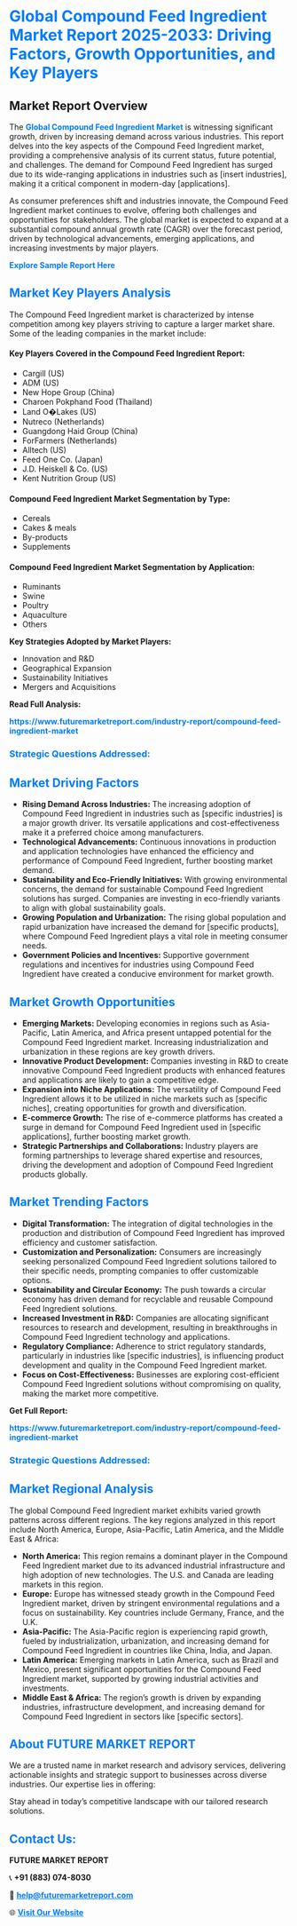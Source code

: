 <h1 style="color: #007BFF;">Global Compound Feed Ingredient Market Report 2025-2033: Driving Factors, Growth Opportunities, and Key Players</h1>

<section id="overview">
<h2>Market Report Overview</h2>
<p>The <a href="https://www.futuremarketreport.com/industry-report/compound-feed-ingredient-market" style="color: #007BFF; text-decoration: none;"><strong>Global Compound Feed Ingredient Market</strong></a> is witnessing significant growth, driven by increasing demand across various industries. This report delves into the key aspects of the Compound Feed Ingredient market, providing a comprehensive analysis of its current status, future potential, and challenges. The demand for Compound Feed Ingredient has surged due to its wide-ranging applications in industries such as [insert industries], making it a critical component in modern-day [applications].</p>
<p>As consumer preferences shift and industries innovate, the Compound Feed Ingredient market continues to evolve, offering both challenges and opportunities for stakeholders. The global market is expected to expand at a substantial compound annual growth rate (CAGR) over the forecast period, driven by technological advancements, emerging applications, and increasing investments by major players.</p>
</section>

<section id="overview">
<p><a href="https://www.futuremarketreport.com/request-sample/reportId=53154" style="color: #007BFF; text-decoration: none;"><strong>Explore Sample Report Here</strong></a></p>
</section>

<section id="key-players">
<h2 style="color: #007BFF;">Market Key Players Analysis</h2>
<p>The Compound Feed Ingredient market is characterized by intense competition among key players striving to capture a larger market share. Some of the leading companies in the market include:</p>
<h4>Key Players Covered in the Compound Feed Ingredient Report:</h4>
<ul><li>Cargill (US)</li><li>ADM (US)</li><li>New Hope Group (China)</li><li>Charoen Pokphand Food (Thailand)</li><li>Land O�Lakes (US)</li><li>Nutreco (Netherlands)</li><li>Guangdong Haid Group (China)</li><li>ForFarmers (Netherlands)</li><li>Alltech (US)</li><li>Feed One Co. (Japan)</li><li>J.D. Heiskell &amp; Co. (US)</li><li>Kent Nutrition Group (US)</li></ul>
<h4>Compound Feed Ingredient Market Segmentation by Type:</h4>
<ul><li>Cereals</li><li>Cakes &amp; meals</li><li>By-products</li><li>Supplements</li></ul>

<h4>Compound Feed Ingredient Market Segmentation by Application:</h4>
<ul><li>Ruminants</li><li>Swine</li><li>Poultry</li><li>Aquaculture</li><li>Others</li></ul>
<p><strong>Key Strategies Adopted by Market Players:</strong></p>
<ul>
<li>Innovation and R&D</li>
<li>Geographical Expansion</li>
<li>Sustainability Initiatives</li>
<li>Mergers and Acquisitions</li>
</ul>
</section>

<section>
<p><strong>Read Full Analysis: </strong></p><a href="https://www.futuremarketreport.com/industry-report/compound-feed-ingredient-market" style="color: #007BFF; text-decoration: none;"><strong>https://www.futuremarketreport.com/industry-report/compound-feed-ingredient-market</strong></a>
<h3 style="color: #007BFF;">Strategic Questions Addressed:</h3>
</section>

<section id="driving-factors">
<h2 style="color: #007BFF;">Market Driving Factors</h2>
<ul>
<li><strong>Rising Demand Across Industries:</strong> The increasing adoption of Compound Feed Ingredient in industries such as [specific industries] is a major growth driver. Its versatile applications and cost-effectiveness make it a preferred choice among manufacturers.</li>
<li><strong>Technological Advancements:</strong> Continuous innovations in production and application technologies have enhanced the efficiency and performance of Compound Feed Ingredient, further boosting market demand.</li>
<li><strong>Sustainability and Eco-Friendly Initiatives:</strong> With growing environmental concerns, the demand for sustainable Compound Feed Ingredient solutions has surged. Companies are investing in eco-friendly variants to align with global sustainability goals.</li>
<li><strong>Growing Population and Urbanization:</strong> The rising global population and rapid urbanization have increased the demand for [specific products], where Compound Feed Ingredient plays a vital role in meeting consumer needs.</li>
<li><strong>Government Policies and Incentives:</strong> Supportive government regulations and incentives for industries using Compound Feed Ingredient have created a conducive environment for market growth.</li>
</ul>
</section>

<section id="growth-opportunities">
<h2 style="color: #007BFF;">Market Growth Opportunities</h2>
<ul>
<li><strong>Emerging Markets:</strong> Developing economies in regions such as Asia-Pacific, Latin America, and Africa present untapped potential for the Compound Feed Ingredient market. Increasing industrialization and urbanization in these regions are key growth drivers.</li>
<li><strong>Innovative Product Development:</strong> Companies investing in R&D to create innovative Compound Feed Ingredient products with enhanced features and applications are likely to gain a competitive edge.</li>
<li><strong>Expansion into Niche Applications:</strong> The versatility of Compound Feed Ingredient allows it to be utilized in niche markets such as [specific niches], creating opportunities for growth and diversification.</li>
<li><strong>E-commerce Growth:</strong> The rise of e-commerce platforms has created a surge in demand for Compound Feed Ingredient used in [specific applications], further boosting market growth.</li>
<li><strong>Strategic Partnerships and Collaborations:</strong> Industry players are forming partnerships to leverage shared expertise and resources, driving the development and adoption of Compound Feed Ingredient products globally.</li>
</ul>
</section>

<section id="trending-factors">
<h2 style="color: #007BFF;">Market Trending Factors</h2>
<ul>
<li><strong>Digital Transformation:</strong> The integration of digital technologies in the production and distribution of Compound Feed Ingredient has improved efficiency and customer satisfaction.</li>
<li><strong>Customization and Personalization:</strong> Consumers are increasingly seeking personalized Compound Feed Ingredient solutions tailored to their specific needs, prompting companies to offer customizable options.</li>
<li><strong>Sustainability and Circular Economy:</strong> The push towards a circular economy has driven demand for recyclable and reusable Compound Feed Ingredient solutions.</li>
<li><strong>Increased Investment in R&D:</strong> Companies are allocating significant resources to research and development, resulting in breakthroughs in Compound Feed Ingredient technology and applications.</li>
<li><strong>Regulatory Compliance:</strong> Adherence to strict regulatory standards, particularly in industries like [specific industries], is influencing product development and quality in the Compound Feed Ingredient market.</li>
<li><strong>Focus on Cost-Effectiveness:</strong> Businesses are exploring cost-efficient Compound Feed Ingredient solutions without compromising on quality, making the market more competitive.</li>
</ul>
</section>

<section>
<p><strong>Get Full Report: </strong></p><a href="https://www.futuremarketreport.com/industry-report/compound-feed-ingredient-market" style="color: #007BFF; text-decoration: none;"><strong>https://www.futuremarketreport.com/industry-report/compound-feed-ingredient-market</strong></a>
<h3 style="color: #007BFF;">Strategic Questions Addressed:</h3>
</section>


<section id="regional-analysis">
<h2 style="color: #007BFF;">Market Regional Analysis</h2>
<p>The global Compound Feed Ingredient market exhibits varied growth patterns across different regions. The key regions analyzed in this report include North America, Europe, Asia-Pacific, Latin America, and the Middle East & Africa:</p>
<ul>
<li><strong>North America:</strong> This region remains a dominant player in the Compound Feed Ingredient market due to its advanced industrial infrastructure and high adoption of new technologies. The U.S. and Canada are leading markets in this region.</li>
<li><strong>Europe:</strong> Europe has witnessed steady growth in the Compound Feed Ingredient market, driven by stringent environmental regulations and a focus on sustainability. Key countries include Germany, France, and the U.K.</li>
<li><strong>Asia-Pacific:</strong> The Asia-Pacific region is experiencing rapid growth, fueled by industrialization, urbanization, and increasing demand for Compound Feed Ingredient in countries like China, India, and Japan.</li>
<li><strong>Latin America:</strong> Emerging markets in Latin America, such as Brazil and Mexico, present significant opportunities for the Compound Feed Ingredient market, supported by growing industrial activities and investments.</li>
<li><strong>Middle East & Africa:</strong> The region’s growth is driven by expanding industries, infrastructure development, and increasing demand for Compound Feed Ingredient in sectors like [specific sectors].</li>
</ul>
</section>

<footer>
<h2 style="color: #007BFF;">About FUTURE MARKET REPORT</h2>
<p>We are a trusted name in market research and advisory services, delivering actionable insights and strategic support to businesses across diverse industries. Our expertise lies in offering:</p>

<p>Stay ahead in today’s competitive landscape with our tailored research solutions.</p>

<h2 style="color: #007BFF;">Contact Us:</h2>
<p><strong>FUTURE MARKET REPORT</strong></p>
<p>📞 <strong>+91 (883) 074-8030</strong></p>
<p>📧 <strong><a href="mailto:help@futuremarketreport.com" style="color: #007BFF;">help@futuremarketreport.com</a></strong></p>
<p>🌐 <strong><a href="https://www.futuremarketreport.com/" style="color: #007BFF;">Visit Our Website</a></strong></p>
</footer>
